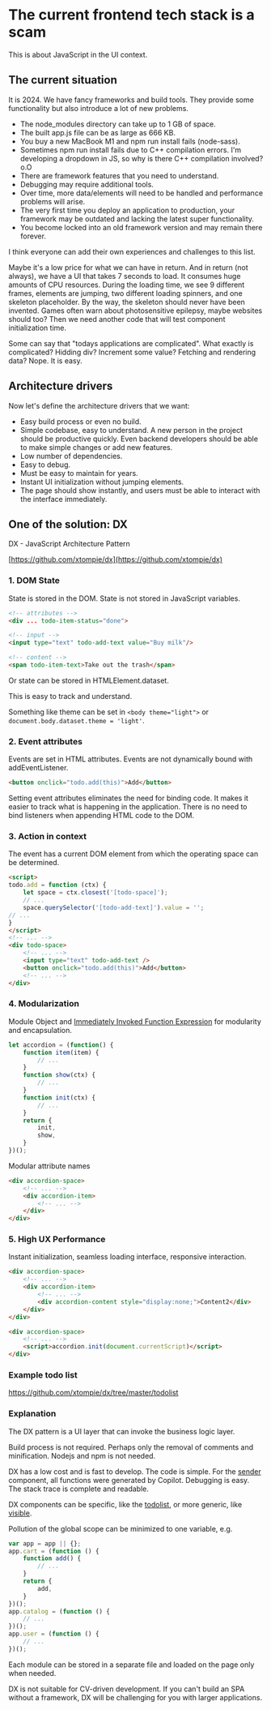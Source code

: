 # The current frontend tech stack is a scam

This is about JavaScript in the UI context.

## The current situation

It is 2024.
We have fancy frameworks and build tools.
They provide some functionality but also introduce a lot of new problems.

- The node_modules directory can take up to 1 GB of space.
- The built app.js file can be as large as 666 KB.
- You buy a new MacBook M1 and npm run install fails (node-sass).
- Sometimes npm run install fails due to C++ compilation errors.
I'm developing a dropdown in JS, so why is there C++ compilation involved? o.O
- There are framework features that you need to understand.
- Debugging may require additional tools.
- Over time, more data/elements will need to be handled and performance problems will arise.
- The very first time you deploy an application to production, your framework may be outdated and lacking the latest super functionality.
- You become locked into an old framework version and may remain there forever.

I think everyone can add their own experiences and challenges to this list.

Maybe it's a low price for what we can have in return.
And in return (not always), we have a UI that takes 7 seconds to load.
It consumes huge amounts of CPU resources.
During the loading time, we see 9 different frames, elements are jumping, two different loading spinners,
and one skeleton placeholder. By the way, the skeleton should never have been invented.
Games often warn about photosensitive epilepsy, maybe websites should too?
Then we need another code that will test component initialization time.

Some can say that "todays applications are complicated". What exactly is complicated? Hidding div? Increment some value? Fetching and rendering data? Nope. It is easy.

## Architecture drivers

Now let's define the architecture drivers that we want:

- Easy build process or even no build.
- Simple codebase, easy to understand.
A new person in the project should be productive quickly.
Even backend developers should be able to make simple changes or add new features.
- Low number of dependencies.
- Easy to debug.
- Must be easy to maintain for years.
- Instant UI initialization without jumping elements.
- The page should show instantly, and users must be able to interact with the interface immediately.

## One of the solution: DX

DX - JavaScript Architecture Pattern

[https://github.com/xtompie/dx](https://github.com/xtompie/dx)

### 1. DOM State

State is stored in the DOM.
State is not stored in JavaScript variables.

```html
<!-- attributes -->
<div ... todo-item-status="done">

<!-- input -->
<input type="text" todo-add-text value="Buy milk"/>

<!-- content -->
<span todo-item-text>Take out the trash</span>
```

Or state can be stored in HTMLElement.dataset.

This is easy to track and understand.

Something like theme can be set in `<body theme="light">` or `document.body.dataset.theme = 'light'`.

### 2. Event attributes

Events are set in HTML attributes.
Events are not dynamically bound with addEventListener.

```html
<button onclick="todo.add(this)">Add</button>
```

Setting event attributes eliminates the need for binding code. It makes it easier to track what is happening in the application. There is no need to bind listeners when appending HTML code to the DOM.

### 3. Action in context

The event has a current DOM element from which the operating space can be determined.

```html
<script>
todo.add = function (ctx) {
    let space = ctx.closest('[todo-space]');
    // ...
    space.querySelector('[todo-add-text]').value = '';
// ...
}
</script>
<!-- ... -->
<div todo-space>
    <!-- ... -->
    <input type="text" todo-add-text />
    <button onclick="todo.add(this)">Add</button>
    <!-- ... -->
</div>
```

### 4. Modularization

Module Object and [Immediately Invoked Function Expression](https://en.wikipedia.org/wiki/Immediately_invoked_function_expression) for modularity and encapsulation.

```javascript
let accordion = (function() {
    function item(item) {
        // ...
    }
    function show(ctx) {
        // ...
    }
    function init(ctx) {
        // ...
    }
    return {
        init,
        show,
    }
})();
```

Modular attribute names

```html
<div accordion-space>
    <!-- ... -->
    <div accordion-item>
        <!-- ... -->
    </div>
</div>
```

### 5. High UX Performance

Instant initialization, seamless loading interface, responsive interaction.

```html
<div accordion-space>
    <!-- ... -->
    <div accordion-item>
        <!-- ... -->
        <div accordion-content style="display:none;">Content2</div>
    </div>
</div>
```

```html
<div accordion-space>
    <!-- ... -->
    <script>accordion.init(document.currentScript)</script>
</div>
```

### Example todo list

<https://github.com/xtompie/dx/tree/master/todolist>

### Explanation

The DX pattern is a UI layer that can invoke the business logic layer.

Build process is not required.
Perhaps only the removal of comments and minification.
Nodejs and npm is not needed.

DX has a low cost and is fast to develop.
The code is simple.
For the [sender](https://github.com/xtompie/dx/blob/master/sender/) component, all functions were generated by Copilot.
Debugging is easy.
The stack trace is complete and readable.

DX components can be specific, like the [todolist](https://github.com/xtompie/dx/tree/master/todolist), or more generic, like [visible](https://github.com/xtompie/dx/blob/master/visible/).

Pollution of the global scope can be minimized to one variable, e.g.

```javascript
var app = app || {};
app.cart = (function () {
    function add() {
        // ...
    }
    return {
        add,
    }
})();
app.catalog = (function () {
    // ...
})();
app.user = (function () {
    // ...
})();
```

Each module can be stored in a separate file and loaded on the page only when needed.

DX is not suitable for CV-driven development.
If you can't build an SPA without a framework, DX will be challenging for you with larger applications.
